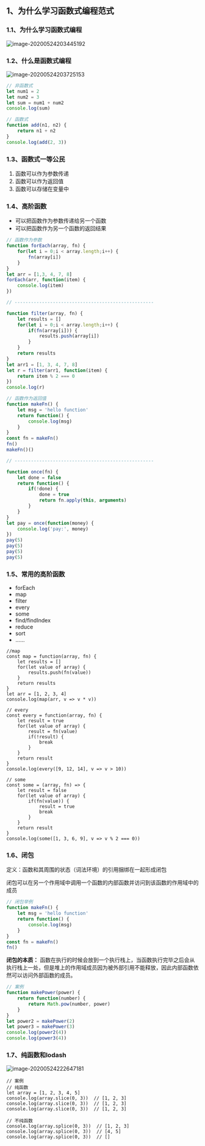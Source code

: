 ## 1、为什么学习函数式编程范式

### 1.1、为什么学习函数式编程

![image-20200524203445192](../../images/image-20200524203445192.png)



### 1.2、什么是函数式编程

![image-20200524203725153](../../images/image-20200524203725153.png)

```javascript
// 非函数式
let num1 = 2
let num2 = 3
let sum = num1 + num2
console.log(sum)

// 函数式
function add(n1, n2) {
    return n1 + n2
}
console.log(add(2, 3))
```



### 1.3、函数式一等公民

1. 函数可以作为参数传递
2. 函数可以作为返回值
3. 函数可以存储在变量中



### 1.4、高阶函数

- 可以把函数作为参数传递给另一个函数
- 可以把函数作为另一个函数的返回结果

```javascript
// 函数作为参数
function forEach(array, fn) {
    for(let i = 0;i < array.length;i++) {
        fn(array[i])
    }
}
let arr = [1,3, 4, 7, 8]
forEach(arr, function(item) {
    console.log(item)
})

// ---------------------------------------------------

function filter(array, fn) {
    let results = []
    for(let i = 0;i < array.length;i++) {
        if(fn(array[i])) {
            results.push(array[i])
        }
    }
    return results
}
let arr1 = [1, 3, 4, 7, 8]
let r = filter(arr1, function(item) {
    return item % 2 === 0
})
console.log(r)

// 函数作为返回值
function makeFn() {
    let msg = 'hello function'
    return function() {
        console.log(msg)
    }
}
const fn = makeFn()
fn()
makeFn()()

// ---------------------------------------------------

function once(fn) {
    let done = false
    return function() {
        if(!done) {
            done = true
            return fn.apply(this, arguments)
        }
    }
}
let pay = once(function(money) {
    console.log('pay:', money)
})
pay(5)
pay(5)
pay(5)
pay(5)
```



### 1.5、常用的高阶函数

- forEach
- map
- filter
- every
- some
- find/findIndex
- reduce
- sort
- ......

```
//map
const map = function(array, fn) {
    let results = []
    for(let value of array) {
        results.push(fn(value))
    }
    return results
}
let arr = [1, 2, 3, 4]
console.log(map(arr, v => v * v))

// every
const every = function(array, fn) {
    let result = true
    for(let value of array) {
        result = fn(value)
        if(!result) {
            break
        }
    }
    return result
}
console.log(every([9, 12, 14], v => v > 10))

// some
const some = (array, fn) => {
    let result = false
    for(let value of array) {
        if(fn(value)) {
            result = true
            break
        }
    }
    return result
}
console.log(some([1, 3, 6, 9], v => v % 2 === 0))
```



### 1.6、闭包

定义：函数和其周围的状态（词法环境）的引用捆绑在一起形成闭包

闭包可以在另一个作用域中调用一个函数的内部函数并访问到该函数的作用域中的成员

```javascript
// 闭包举例
function makeFn() {
    let msg = 'hello function'
    return function() {
        console.log(msg)
    }
}
const fn = makeFn()
fn()
```

**闭包的本质：** 函数在执行的时候会放到一个执行栈上，当函数执行完毕之后会从执行栈上一处，但是堆上的作用域成员因为被外部引用不能释放，因此内部函数依然可以访问外部函数的成员。

```javascript
// 案例
function makePower(power) {
    return function(number) {
        return Math.pow(number, power)
    }
}
let power2 = makePower(2)
let power3 = makePower(3)
console.log(power2(4))
console.log(power3(4))
```



### 1.7、纯函数和lodash

![image-20200524222647181](../../images/image-20200524222647181.png)

```
// 案例
// 纯函数
let array = [1, 2, 3, 4, 5]
console.log(array.slice(0, 3))  // [1, 2, 3]
console.log(array.slice(0, 3))  // [1, 2, 3]
console.log(array.slice(0, 3))  // [1, 2, 3]

// 不纯函数
console.log(array.splice(0, 3))  // [1, 2, 3]
console.log(array.splice(0, 3))  // [4, 5]
console.log(array.splice(0, 3))  // []
```

